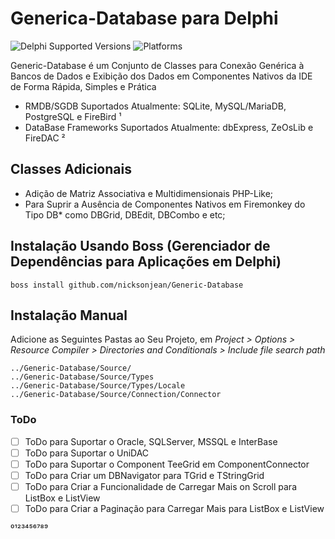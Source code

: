 # Generica-Database para Delphi
![Delphi Supported Versions](https://img.shields.io/badge/Vers%C3%B5es%20do%20Delphi%20Suportadas-XE10%20Seatle%20..%20XE10.4%20Sydney-blue.svg)
![Platforms](https://img.shields.io/badge/Plataformas%20Suportadas-Win32%20..%20Win64-red.svg)
 
Generic-Database é um Conjunto de Classes para Conexão Genérica à Bancos de Dados e Exibição dos Dados em Componentes Nativos da IDE de Forma Rápida, Simples e Prática

- RMDB/SGDB Suportados Atualmente: SQLite, MySQL/MariaDB, PostgreSQL e FireBird ¹
- DataBase Frameworks Suportados Atualmente: dbExpress, ZeOsLib e FireDAC ²

## Classes Adicionais
- Adição de Matriz Associativa e Multidimensionais PHP-Like;
- Para Suprir a Ausência de Componentes Nativos em Firemonkey do Tipo DB* como DBGrid, DBEdit, DBCombo e etc;
 
## Instalação Usando Boss (Gerenciador de Dependências para Aplicações em Delphi)
```
boss install github.com/nicksonjean/Generic-Database
```

## Instalação Manual
Adicione as Seguintes Pastas ao Seu Projeto, em *Project > Options > Resource Compiler > Directories and Conditionals > Include file search path*
```
../Generic-Database/Source/
../Generic-Database/Source/Types
../Generic-Database/Source/Types/Locale
../Generic-Database/Source/Connection/Connector
```

### ToDo

- [ ] ToDo para Suportar o Oracle, SQLServer, MSSQL e InterBase
- [ ] ToDo para Suportar o UniDAC
- [ ] ToDo para Suportar o Component TeeGrid em ComponentConnector
- [ ] ToDo para Criar um DBNavigator para TGrid e TStringGrid
- [ ] ToDo para Criar a Funcionalidade de Carregar Mais on Scroll para ListBox e ListView
- [ ] ToDo para Criar a Paginação para Carregar Mais para ListBox e ListView

⁰¹²³⁴⁵⁶⁷⁸⁹